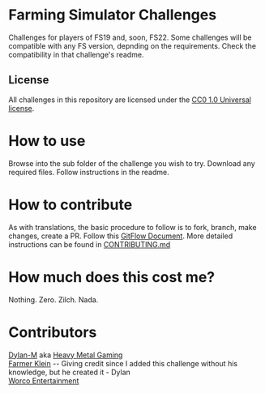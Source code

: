 # Farming Simulator Challenges
Challenges for players of FS19 and, soon, FS22. Some challenges will be compatible with any FS version, depnding on the requirements. Check the compatibility in that challenge's readme.

## License
All challenges in this repository are licensed under the [CC0 1.0 Universal license](LICENSE).

# How to use
Browse into the sub folder of the challenge you wish to try. Download any required files. Follow instructions in the readme.

# How to contribute
As with translations, the basic procedure to follow is to fork, branch, make changes, create a PR. Follow this [GitFlow Document](https://guides.github.com/introduction/flow/). More detailed instructions can be found in [CONTRIBUTING.md](CONTRIBUTING.md)

# How much does this cost me?
Nothing. Zero. Zilch. Nada.

# Contributors
[Dylan-M](https://github.com/Dylan-M) aka [Heavy Metal Gaming](https://studio.youtube.com/channel/UCFR1kTRqT_PrV97_sNCWHAA)  
[Farmer Klein](https://www.youtube.com/channel/UCG6pGs10i8RA57go0BwvQKQ) --
Giving credit since I added this challenge without his knowledge, but he created it - Dylan  
[Worco Entertainment](https://www.youtube.com/channel/UCXC4lMXUv_1b-I6E0pKbkOg) 
